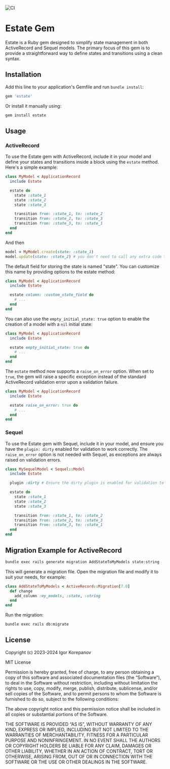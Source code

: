 ![CI](https://github.com/igorkorepanov/estate/actions/workflows/main.yml/badge.svg)

# Estate Gem

Estate is a Ruby gem designed to simplify state management in both ActiveRecord and Sequel models. The primary focus of this gem is to provide a straightforward way to define states and transitions using a clean syntax.

## Installation

Add this line to your application's Gemfile and run `bundle install`:

```ruby
gem 'estate'
```

Or install it manually using:

```bash
gem install estate
```

## Usage
### ActiveRecord
To use the Estate gem with ActiveRecord, include it in your model and define your states and transitions inside a block using the `estate` method. Here's a simple example:

```ruby
class MyModel < ApplicationRecord
  include Estate

  estate do
    state :state_1
    state :state_2
    state :state_3

    transition from: :state_1, to: :state_2
    transition from: :state_2, to: :state_3
    transition from: :state_3, to: :state_1
  end
end
```

And then

```ruby
model = MyModel.create(state: :state_1)
model.update(state: :state_2) # you don't need to call any extra code to change the state; treat it like a normal field
```

The default field for storing the state is named "state". You can customize this name by providing options to the estate method:

```ruby
class MyModel < ApplicationRecord
  include Estate

  estate column: :custom_state_field do
    # ...
  end
end
```

You can also use the `empty_initial_state: true` option to enable the creation of a model with a `nil` initial state:

```ruby
class MyModel < ApplicationRecord
  include Estate

  estate empty_initial_state: true do
    # ...
  end
end
```

The `estate` method now supports a `raise_on_error` option. When set to `true`, the gem will raise a specific exception instead of the standard ActiveRecord validation error upon a validation failure.

```ruby
class MyModel < ApplicationRecord
  include Estate

  estate raise_on_error: true do
    # ...
  end
end
```

### Sequel
To use the Estate gem with Sequel, include it in your model, and ensure you have the `plugin: dirty` enabled for validation to work correctly. The `raise_on_error` option is not needed with Sequel, as exceptions are always raised on validation errors.

```ruby
class MySequelModel < Sequel::Model
  include Estate

  plugin :dirty # Ensure the dirty plugin is enabled for validation to work

  estate do
    state :state_1
    state :state_2
    state :state_3

    transition from: :state_1, to: :state_2
    transition from: :state_2, to: :state_3
    transition from: :state_3, to: :state_1
  end
end
```

## Migration Example for ActiveRecord

```bash
bundle exec rails generate migration AddStateToMyModels state:string
```

This will generate a migration file. Open the migration file and modify it to suit your needs, for example:

```ruby
class AddStateToMyModels < ActiveRecord::Migration[7.0]
  def change
    add_column :my_models, :state, :string
  end
end
```

Run the migration:

```bash
bundle exec rails db:migrate
```

## License

Copyright (c) 2023-2024 Igor Korepanov

MIT License

Permission is hereby granted, free of charge, to any person obtaining a copy of this software and associated documentation files (the “Software”), to deal in the Software without restriction, including without limitation the rights to use, copy, modify, merge, publish, distribute, sublicense, and/or sell copies of the Software, and to permit persons to whom the Software is furnished to do so, subject to the following conditions:

The above copyright notice and this permission notice shall be included in all copies or substantial portions of the Software.

THE SOFTWARE IS PROVIDED “AS IS”, WITHOUT WARRANTY OF ANY KIND, EXPRESS OR IMPLIED, INCLUDING BUT NOT LIMITED TO THE WARRANTIES OF MERCHANTABILITY, FITNESS FOR A PARTICULAR PURPOSE AND NONINFRINGEMENT. IN NO EVENT SHALL THE AUTHORS OR COPYRIGHT HOLDERS BE LIABLE FOR ANY CLAIM, DAMAGES OR OTHER LIABILITY, WHETHER IN AN ACTION OF CONTRACT, TORT OR OTHERWISE, ARISING FROM, OUT OF OR IN CONNECTION WITH THE SOFTWARE OR THE USE OR OTHER DEALINGS IN THE SOFTWARE.